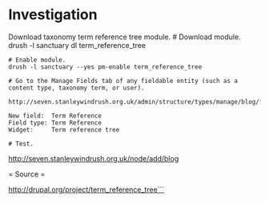 # Investigation #

Download taxonomy term reference tree module.
    # Download module.
    drush -l sanctuary dl term_reference_tree

    # Enable module.
    drush -l sanctuary --yes pm-enable term_reference_tree

    # Go to the Manage Fields tab of any fieldable entity (such as a content type, taxonomy term, or user).

    http://seven.stanleywindrush.org.uk/admin/structure/types/manage/blog/fields

    New field:  Term Reference
    Field type: Term Reference
    Widget:     Term reference tree

    # Test.
http://seven.stanleywindrush.org.uk/node/add/blog

= Source =

http://drupal.org/project/term_reference_tree```